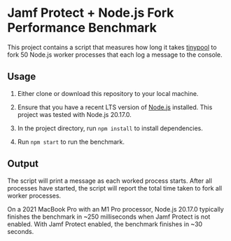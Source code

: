 # Jamf Protect + Node.js Fork Performance Benchmark

This project contains a script that measures how long it takes [tinypool](https://github.com/tinylibs/tinypool) to fork 50 Node.js worker processes that each log a message to the console.

## Usage

1. Either clone or download this repository to your local machine.

2. Ensure that you have a recent LTS version of [Node.js](https://nodejs.org/) installed. This project was tested with Node.js 20.17.0.

3. In the project directory, run `npm install` to install dependencies.

4. Run `npm start` to run the benchmark.

## Output

The script will print a message as each worked process starts. After all processes have started, the script will report the total time taken to fork all worker processes.

On a 2021 MacBook Pro with an M1 Pro processor, Node.js 20.17.0 typically finishes the benchmark in ~250 milliseconds when Jamf Protect is not enabled. With Jamf Protect enabled, the benchmark finishes in ~30 seconds.
